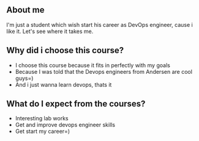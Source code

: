 ## About me
I'm just a student which wish start his career as DevOps engineer, cause i like it. Let's see where it takes me. 


## Why did i choose this course?
- I choose this course because it fits in perfectly with my goals
- Because I was told that the Devops engineers from Andersen are cool guys=)
- And i just wanna learn devops, thats it

## What do I expect from the courses? 
- Interesting lab works
- Get and improve devops engineer skills
- Get start my career=)
